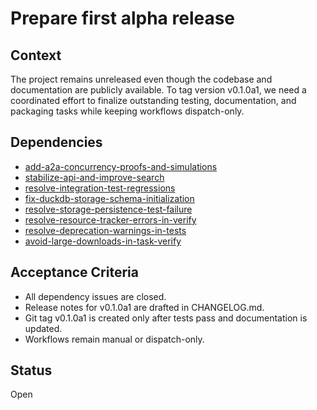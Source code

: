 # Prepare first alpha release

## Context
The project remains unreleased even though the codebase and documentation are
publicly available. To tag version v0.1.0a1, we need a coordinated effort to
finalize outstanding testing, documentation, and packaging tasks while keeping
workflows dispatch-only.

## Dependencies
- [add-a2a-concurrency-proofs-and-simulations](
  archive/add-a2a-concurrency-proofs-and-simulations.md)
- [stabilize-api-and-improve-search](stabilize-api-and-improve-search.md)
- [resolve-integration-test-regressions](archive/resolve-integration-test-regressions.md)
- [fix-duckdb-storage-schema-initialization](fix-duckdb-storage-schema-initialization.md)
- [resolve-storage-persistence-test-failure](resolve-storage-persistence-test-failure.md)
- [resolve-resource-tracker-errors-in-verify](resolve-resource-tracker-errors-in-verify.md)
- [resolve-deprecation-warnings-in-tests](resolve-deprecation-warnings-in-tests.md)
- [avoid-large-downloads-in-task-verify](archive/avoid-large-downloads-in-task-verify.md)

## Acceptance Criteria
- All dependency issues are closed.
- Release notes for v0.1.0a1 are drafted in CHANGELOG.md.
- Git tag v0.1.0a1 is created only after tests pass and documentation is updated.
- Workflows remain manual or dispatch-only.

## Status
Open

